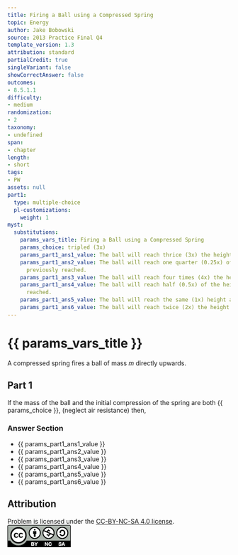 ```yaml
---
title: Firing a Ball using a Compressed Spring
topic: Energy
author: Jake Bobowski
source: 2013 Practice Final Q4
template_version: 1.3
attribution: standard
partialCredit: true
singleVariant: false
showCorrectAnswer: false
outcomes:
- 8.5.1.1
difficulty:
- medium
randomization:
- 2
taxonomy:
- undefined
span:
- chapter
length:
- short
tags:
- PW
assets: null
part1:
  type: multiple-choice
  pl-customizations:
    weight: 1
myst:
  substitutions:
    params_vars_title: Firing a Ball using a Compressed Spring
    params_choice: tripled (3x)
    params_part1_ans1_value: The ball will reach thrice (3x) the height as before.
    params_part1_ans2_value: The ball will reach one quarter (0.25x) of the height
      previously reached.
    params_part1_ans3_value: The ball will reach four times (4x) the height as before.
    params_part1_ans4_value: The ball will reach half (0.5x) of the height previously
      reached.
    params_part1_ans5_value: The ball will reach the same (1x) height as before.
    params_part1_ans6_value: The ball will reach twice (2x) the height as before.
---
```

# {{ params_vars_title }}
A compressed spring fires a ball of mass $m$ directly upwards.

## Part 1

If the mass of the ball and the initial compression of the spring are both {{ params_choice }}, (neglect air resistance) then,

### Answer Section

- {{ params_part1_ans1_value }}
- {{ params_part1_ans2_value }}
- {{ params_part1_ans3_value }}
- {{ params_part1_ans4_value }}
- {{ params_part1_ans5_value }}
- {{ params_part1_ans6_value }}

## Attribution

Problem is licensed under the [CC-BY-NC-SA 4.0 license](https://creativecommons.org/licenses/by-nc-sa/4.0/).<br> ![The Creative Commons 4.0 license requiring attribution-BY, non-commercial-NC, and share-alike-SA license.](https://raw.githubusercontent.com/firasm/bits/master/by-nc-sa.png)